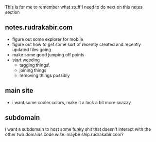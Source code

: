 This is for me to remember what stuff I need to do next on this notes section

## notes.rudrakabir.com
- figure out some explorer for mobile
- figure out how to get some sort of recently created and recently updated files going 
- make some good jumping off points
- start weeding
	- tagging things\
	- joining things
	- removing things possibly

## main site
- i want some cooler colors, make it a look a bit more snazzy

## subdomain
i want a subdomain to host some funky shit that doesn't interact with the other two domains code wise. maybe ship.rudrakabir.com?

